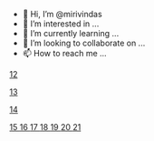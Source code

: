 - 👋 Hi, I’m @mirivindas
- 👀 I’m interested in ...
- 🌱 I’m currently learning ...
- 💞️ I’m looking to collaborate on ...
- 📫 How to reach me ...

<!---
mirivindas/mirivindas is a ✨ special ✨ repository because its `README.md` (this file) appears on your GitHub profile.
You can click the Preview link to take a look at your changes.
--->

<a href="https://www.linkedin.com/in/alice-losacco-9a5883120/">	12	</a>

<a href="	https://www.linkedin.com/in/marcos-verdini/	">	13	</a>

<a href="	https://www.linkedin.com/in/joaofmaranhao/	">	14	</a>

<a href="	https://www.linkedin.com/in/mathmatos/	">	15	</a>
<a href="	https://www.linkedin.com/in/alekaimer/	">	16	</a>
<a href="	https://www.linkedin.com/in/ccagnin/	">	17	</a>
<a href="	https://www.linkedin.com/in/fernandagastal/	">	18	</a>
<a href="	https://www.linkedin.com/in/isac-souza-filho/	">	19	</a>
<a href="	https://www.linkedin.com/in/jhey/	">	20	</a>
<a href="	https://www.linkedin.com/in/juliana-pliger/	">	21	</a>

